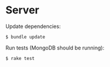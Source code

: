 # Server

Update dependencies:

```console
$ bundle update
```

Run tests (MongoDB should be running):

```console
$ rake test
```
